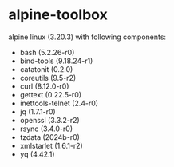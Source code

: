 # alpine-toolbox

alpine linux (3.20.3) with following components:

- bash (5.2.26-r0)
- bind-tools (9.18.24-r1)
- catatonit (0.2.0)
- coreutils (9.5-r2)
- curl (8.12.0-r0)
- gettext (0.22.5-r0)
- inettools-telnet (2.4-r0)
- jq (1.7.1-r0)
- openssl (3.3.2-r2)
- rsync (3.4.0-r0)
- tzdata (2024b-r0)
- xmlstarlet (1.6.1-r2)
- yq (4.42.1)
